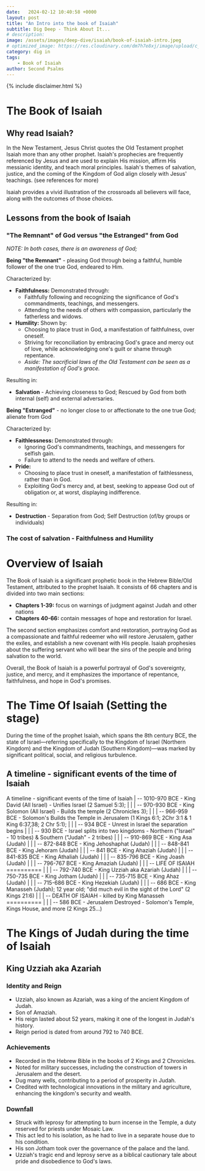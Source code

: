 ```yaml
---
date:   2024-02-12 10:40:58 +0000
layout: post
title: "An Intro into the book of Isaiah"
subtitle: Dig Deep - Think About It...
# description: 
image: /assets/images/deep-dive/isaiah/book-of-isaiah-intro.jpeg
# optimized_image: https://res.cloudinary.com/dm7h7e8xj/image/upload/c_scale,w_380/v1559821647/theme2_ylcxxz.jpg
category: dig in
tags:
	- Book of Isaiah
author: Second Psalms
---
```


{% include disclaimer.html %}

# The Book of Isaiah

## Why read Isaiah?

In the New Testament, Jesus Christ quotes the Old Testament prophet Isaiah more than any other prophet. Isaiah's prophecies are frequently referenced by Jesus and are used to explain His mission, affirm His messianic identity, and teach moral principles. Isaiah's themes of salvation, justice, and the coming of the Kingdom of God align closely with Jesus' teachings. (see references for more)

Isaiah provides a vivid illustration of the crossroads all believers will face, along with the outcomes of those choices.

## Lessons from the book of Isaiah

### "The Remnant" of God versus "the Estranged" from God
*NOTE: In both cases, there is an awareness of God;*

**Being "the Remnant"** - pleasing God through being a faithful, humble follower of the one true God, endeared to Him.

Characterized by:
- **Faithfulness:** Demonstrated through:
  - Faithfully following and recognizing the significance of God's commandments, teachings, and messengers.
  - Attending to the needs of others with compassion, particularly the fatherless and widows.
- **Humility:** Shown by:
  - Choosing to place trust in God, a manifestation of faithfulness, over oneself.
  - Striving for reconciliation by embracing God's grace and mercy out of love, while acknowledging one's guilt or shame through repentance.
  - *Aside: The sacrificial laws of the Old Testament can be seen as a manifestation of God's grace.*

Resulting in:
- **Salvation** - Achieving closeness to God; Rescued by God from both internal (self) and external adversaries.

**Being "Estranged"** - no longer close to or affectionate to the one true God; alienate from God

Characterized by:
- **Faithlessness:** Demonstrated through:
  - Ignoring God's commandments, teachings, and messengers for selfish gain.
  - Failure to attend to the needs and welfare of others.
- **Pride:**
  - Choosing to place trust in oneself, a manifestation of faithlessness, rather than in God.
  - Exploiting God's mercy and, at best, seeking to appease God out of obligation or, at worst, displaying indifference.

Resulting in:
- **Destruction** - Separation from God; Self Destruction (of/by groups or individuals)

### The cost of salvation - Faithfulness and Humility

# Overview of Isaiah

The Book of Isaiah is a significant prophetic book in the Hebrew Bible/Old Testament, attributed to the prophet Isaiah. It consists of 66 chapters and is divided into two main sections:

- **Chapters 1-39:** focus on warnings of judgment against Judah and other nations
- **Chapters 40-66:** contain messages of hope and restoration for Israel.

The second section emphasizes comfort and restoration, portraying God as a compassionate and faithful redeemer who will restore Jerusalem, gather the exiles, and establish a new covenant with His people. Isaiah prophesies about the suffering servant who will bear the sins of the people and bring salvation to the world.

Overall, the Book of Isaiah is a powerful portrayal of God's sovereignty, justice, and mercy, and it emphasizes the importance of repentance, faithfulness, and hope in God's promises.

# The Time Of Isaiah (Setting the stage)

During the time of the prophet Isaiah, which spans the 8th century BCE, the state of Israel—referring specifically to the Kingdom of Israel (Northern Kingdom) and the Kingdom of Judah (Southern Kingdom)—was marked by significant political, social, and religious turbulence.

## A timeline - significant events of the time of Isaiah

A timeline - significant events of the time of Isaiah
| -- 1010-970 BCE - King David (All Israel) - Unifies Israel (2 Samuel 5:3);
|
|
| -- 970-930 BCE - King Solomon (All Israel) - Builds the temple (2 Chronicles 3);
|
|
| -- 966-959 BCE - Solomon's Builds the Temple in Jerusalem (1 Kings 6:1; 2Chr 3:1 & 1 King 6:37,38; 2 Chr 5:1);
|
|
| -- 934 BCE - Unrest in Israel the separation begins
|
|
| -- 930 BCE - Israel splits into two kingdoms - Northern ("Israel" - 10 tribes) & Southern ("Judah" - 2 tribes)
|
|
| -- 910-869 BCE - King Asa (Judah)
|
|
| -- 872-848 BCE - King Jehoshaphat (Judah)
|
|
| -- 848-841 BCE - King Jehoram (Judah)
|
|
| -- 841 BCE - King Ahaziah (Judah)
|
|
| -- 841-835 BCE - King Athaliah (Judah)
|
|
| -- 835-796 BCE - King Joash (Judah)
|
|
| -- 796-767 BCE - King Amaziah (Judah)
|
|
| -- LIFE OF ISAIAH ==========
|
|
| -- 792-740 BCE - King Uzziah aka Azariah (Judah)
|
|
| -- 750-735 BCE - King Jotham (Judah)
|
|
| -- 735-715 BCE - King Ahaz (Judah)
|
|
| -- 715-686 BCE - King Hezekiah (Judah)
|
|
| -- 686 BCE - King Manasseh (Judah); 12 year old; "did much evil in the sight of the Lord" (2 Kings 21:6)
|
|
| -- DEATH OF ISAIAH - killed by King Manasseh ==========
|
|
| -- 586 BCE - Jerusalem Destroyed - Solomon's Temple, Kings House, and more (2 Kings 25...)


# The Kings of Judah during the time of Isaiah

## King Uzziah aka Azariah

### Identity and Reign

- Uzziah, also known as Azariah, was a king of the ancient Kingdom of Judah.
- Son of Amaziah.
- His reign lasted about 52 years, making it one of the longest in Judah's history.
- Reign period is dated from around 792 to 740 BCE.

### Achievements

- Recorded in the Hebrew Bible in the books of 2 Kings and 2 Chronicles.
- Noted for military successes, including the construction of towers in Jerusalem and the desert.
- Dug many wells, contributing to a period of prosperity in Judah.
- Credited with technological innovations in the military and agriculture, enhancing the kingdom's security and wealth.

### Downfall

- Struck with leprosy for attempting to burn incense in the Temple, a duty reserved for priests under Mosaic Law.
- This act led to his isolation, as he had to live in a separate house due to his condition.
- His son Jotham took over the governance of the palace and the land.
- Uzziah's tragic end and leprosy serve as a biblical cautionary tale about pride and disobedience to God's laws.
